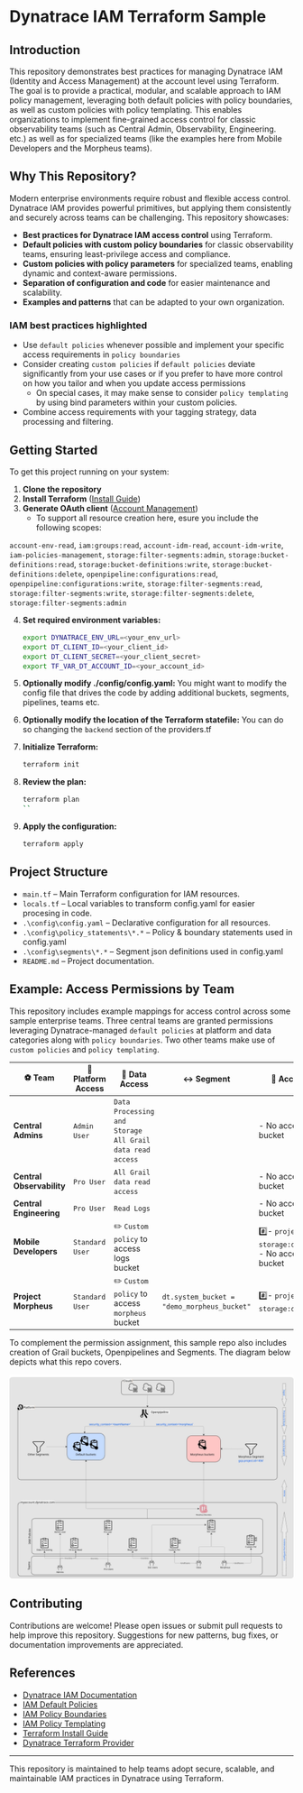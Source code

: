 # Dynatrace IAM Terraform Sample

## Introduction

This repository demonstrates best practices for managing Dynatrace IAM (Identity and Access Management) at the account level using Terraform. The goal is to provide a practical, modular, and scalable approach to IAM policy management, leveraging both default policies with policy boundaries, as well as custom policies with policy templating. This enables organizations to implement fine-grained access control for classic observability teams (such as Central Admin, Observability, Engineering. etc.) as well as for specialized teams (like the examples here from Mobile Developers and the Morpheus teams).

## Why This Repository?

Modern enterprise environments require robust and flexible access control. Dynatrace IAM provides powerful primitives, but applying them consistently and securely across teams can be challenging. This repository showcases:

- **Best practices for Dynatrace IAM access control** using Terraform.
- **Default policies with custom policy boundaries** for classic observability teams, ensuring least-privilege access and compliance.
- **Custom policies with policy parameters** for specialized teams, enabling dynamic and context-aware permissions.
- **Separation of configuration and code** for easier maintenance and scalability.
- **Examples and patterns** that can be adapted to your own organization.


### IAM best practices highlighted

- Use `default policies` whenever possible and implement your specific access requirements in `policy boundaries`
- Consider creating `custom policies` if `default policies` deviate significantly from your use cases or if you prefer to have more control on how you tailor and when you update access permissions
  - On special cases, it may make sense to consider `policy templating` by using bind parameters within your custom policies.
- Combine access requirements with your tagging strategy, data processing and filtering.



## Getting Started

To get this project running on your system:

1. **Clone the repository**
2. **Install Terraform** ([Install Guide](https://developer.hashicorp.com/terraform/install))
3. **Generate OAuth client** ([Account Management](https://myaccount.dynatrace.com))
   - To support all resource creation here, esure you include the following scopes:
  
`account-env-read`, `iam:groups:read`, `account-idm-read`, `account-idm-write`, `iam-policies-management`, `storage:filter-segments:admin`, `storage:bucket-definitions:read`, `storage:bucket-definitions:write`, `storage:bucket-definitions:delete`, `openpipeline:configurations:read`, `openpipeline:configurations:write`, `storage:filter-segments:read`, `storage:filter-segments:write`, `storage:filter-segments:delete`, `storage:filter-segments:admin`

4. **Set required environment variables:**
    ```sh
    export DYNATRACE_ENV_URL=<your_env_url>
    export DT_CLIENT_ID=<your_client_id>
    export DT_CLIENT_SECRET=<your_client_secret>
    export TF_VAR_DT_ACCOUNT_ID=<your_account_id>
    ```
5. **Optionally modify ./config/config.yaml:**
   You might want to modify the config file that drives the code by adding additional buckets, segments, pipelines, teams etc.

5. **Optionally modify the location of the Terraform statefile:**
   You can do so changing the `backend` section of the providers.tf

6. **Initialize Terraform:**
    ```sh
    terraform init
    ```
7. **Review the plan:**
    ```sh
    terraform plan
    ``
8. **Apply the configuration:**
    ```sh
    terraform apply
    ```

## Project Structure

- `main.tf` – Main Terraform configuration for IAM resources.
- `locals.tf` – Local variables to transform config.yaml for easier procesing in code.
- `.\config\config.yaml` – Declarative configuration for all resources.
- `.\config\policy_statements\*.*` – Policy & boundary statements used in config.yaml
- `.\config\segments\*.*` – Segment json definitions used in config.yaml
- `README.md` – Project documentation.

## Example: Access Permissions by Team

This repository includes example mappings for access control across some sample enterprise teams. Three central teams are granted permissions leveraging Dynatrace-managed `default policies` at platform and data categories along with `policy boundaries`. Two other teams make use of `custom policies` and `policy templating`.

| :soccer: Team             | :page_with_curl: Platform Access  | :page_with_curl: Data Access                                                  |:left_right_arrow: Segment                 | :customs: Access Restrictions                 |
|---------------------------|-----------------------------------|-------------------------------------------------------------------------------|-------------------------------------------|-----------------------------------------------|
| **Central Admins**        | `Admin User`                      | `Data Processing and Storage`<br>`All Grail data read access`                 |                                           | - No access to `morpheus` bucket              |
| **Central Observability** | `Pro User`                        | `All Grail data read access`                                                  |                                           | - No access to `morpheus` bucket              |
| **Central Engineering**   | `Pro User`                        | `Read Logs`                                                                   |                                           | - No access to `morpheus` bucket              |
| **Mobile Developers**     | `Standard User`                   | :pencil2: `Custom policy` to access logs bucket                               |                                           | :hash:- `project_id` + `storage:dt.security_context` <br> - No access to `morpheus` bucket|
| **Project Morpheus**      | `Standard User`                   | :pencil2: `Custom policy` to access `morpheus` bucket                         |`dt.system_bucket = "demo_morpheus_bucket"`| :hash:- `project_id` + `storage:dt.security_context`|

To complement the permission assignment, this sample repo also includes creation of Grail buckets, Openpipelines and Segments. The diagram below depicts what this repo covers.

![alt text](./images/Team-Access.jpg "Team Access")


## Contributing

Contributions are welcome! Please open issues or submit pull requests to help improve this repository. Suggestions for new patterns, bug fixes, or documentation improvements are appreciated.

## References
- [Dynatrace IAM Documentation](https://docs.dynatrace.com/docs/manage/access-control/iam/introduction)
- [IAM Default Policies](https://docs.dynatrace.com/docs/manage/identity-access-management/use-cases/default-groups-permissions)
- [IAM Policy Boundaries](https://docs.dynatrace.com/docs/manage/identity-access-management/permission-management/manage-user-permissions-policies/iam-policy-boundaries)
- [IAM Policy Templating](https://docs.dynatrace.com/docs/manage/identity-access-management/permission-management/manage-user-permissions-policies/advanced/iam-policy-templating)
- [Terraform Install Guide](https://developer.hashicorp.com/terraform/install)
- [Dynatrace Terraform Provider](https://registry.terraform.io/providers/dynatrace-oss/dynatrace/latest/docs)

---
This repository is maintained to help teams adopt secure, scalable, and maintainable IAM practices in Dynatrace using Terraform.